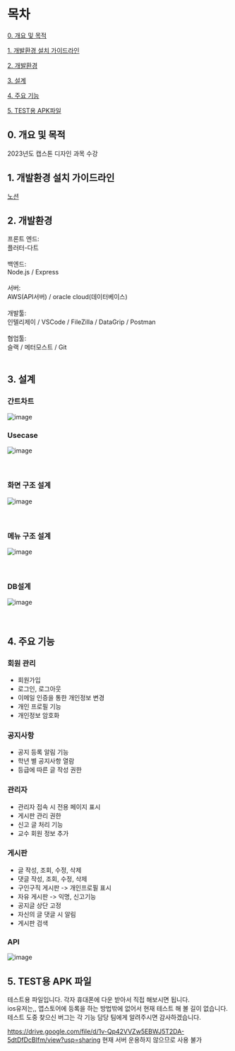 # 목차

[0. 개요 및 목적](https://github.com/malgumi/capstone_all?tab=readme-ov-file#1-%EA%B0%9C%EB%B0%9C%ED%99%98%EA%B2%BD-%EC%84%A4%EC%B9%98-%EA%B0%80%EC%9D%B4%EB%93%9C%EB%9D%BC%EC%9D%B8)

[1. 개발환경 설치 가이드라인](https://github.com/malgumi/capstone_all?tab=readme-ov-file#1-%EA%B0%9C%EB%B0%9C%ED%99%98%EA%B2%BD-%EC%84%A4%EC%B9%98-%EA%B0%80%EC%9D%B4%EB%93%9C%EB%9D%BC%EC%9D%B8
)

[2. 개발환경](https://github.com/malgumi/capstone_all?tab=readme-ov-file#2-%EA%B0%9C%EB%B0%9C%ED%99%98%EA%B2%BD)

[3. 설계](https://github.com/malgumi/capstone_all?tab=readme-ov-file#3-%EC%84%A4%EA%B3%84)

[4. 주요 기능](https://github.com/malgumi/capstone_all?tab=readme-ov-file#4-%EC%A3%BC%EC%9A%94-%EA%B8%B0%EB%8A%A5)

[5. TEST용 APK파일](https://github.com/malgumi/capstone_all?tab=readme-ov-file#5-test%EC%9A%A9-apk-%ED%8C%8C%EC%9D%BC)


## 0. 개요 및 목적
2023년도 캡스톤 디자인 과목 수강


## 1. 개발환경 설치 가이드라인
[노션](https://www.notion.so/b15dccdb33784994ac92bbee145567cd)


## 2. 개발환경
프론트 엔드:<br>
  플러터-다트<br><br>
백엔드:<br>
  Node.js / Express<br><br>
서버:<br>
  AWS(API서버) / oracle cloud(데이터베이스)<br><br>
개발툴:<br>
  인텔리제이 / VSCode / FileZilla / DataGrip / Postman<br> <br>
협업툴:<br>
  슬랙 / 메터모스트 / Git<br><br>

## 3. 설계<br>

### 간트차트<br>
![image](https://github.com/malgumi/capstone_all/assets/26024730/e654d11a-4958-47b5-be7d-e2a0b41497ad)
<br>

### Usecase<br>
![image](https://github.com/malgumi/capstone_all/assets/26024730/4b7fccd7-37b1-4cfe-96f5-b59d1e86ab29)
<br><br><br>

### 화면 구조 설계<br>
![image](https://github.com/malgumi/capstone_all/assets/26024730/4181a35c-d564-43cb-afff-d4b997ffac9e)
<br><br><br>
### 메뉴 구조 설계<br>
![image](https://github.com/malgumi/capstone_all/assets/26024730/77ce4fb9-3bc5-4ea7-a52e-e48fc4be946c)
<br><br><br>
### DB설계<br>
![image](https://github.com/malgumi/capstone_all/assets/26024730/9138818c-0086-4744-809a-b25667995501)
<br><br><br>
## 4. 주요 기능
### 회원 관리
- 회원가입
- 로그인, 로그아웃
- 이메일 인증을 통한 개인정보 변경
- 개인 프로필 기능
- 개인정보 암호화
### 공지사항
- 공지 등록 알림 기능
- 학년 별 공지사항 열람
- 등급에 따른 글 작성 권한
### 관리자
- 관리자 접속 시 전용 페이지 표시
- 게시판 관리 권한
- 신고 글 처리 기능
- 교수 회원 정보 추가
### 게시판
- 글 작성, 조회, 수정, 삭제
- 댓글 작성, 조회, 수정, 삭제
- 구인구직 게시판 -> 개인프로필 표시
- 자유 게시판 -> 익명, 신고기능
- 공지글 상단 고정
- 자신의 글 댓글 시 알림
- 게시판 검색
### API
![image](https://github.com/malgumi/capstone_all/assets/26024730/85a19187-abbc-42c9-9778-2d7123af683c)




## 5. TEST용 APK 파일
테스트용 파일입니다. 각자 휴대폰에 다운 받아서 직접 해보시면 됩니다.<br>
ios유저는,, 앱스토어에 등록을 하는 방법밖에 없어서 현재 테스트 해 볼 길이 없습니다.<br>
테스트 도중 찾으신 버그는 각 기능 담당 팀에게 알려주시면 감사하겠습니다.<br>

https://drive.google.com/file/d/1v-Qp42VVZw5EBWJ5T2DA-5dtDfDcBIfm/view?usp=sharing
현재 서버 운용하지 않으므로 사용 불가
